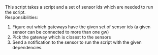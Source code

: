 This script takes a script and a set of sensor ids which are needed to run the script.   
Responsibilities:
1. Figure out which gateways have the given set of sensor ids (a given sensor can be connected to more than one gw)
2. Pick the gateway which is closest to the sensors
3. Send a notification to the sensor to run the script with the given dependencies